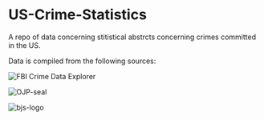# US-Crime-Statistics

A repo of data concerning stitistical abstrcts concerning crimes committed in the US.

Data is compiled from the following sources:

![FBI Crime Data Explorer](https://github.com/user-attachments/assets/7a1ec396-75ed-49b2-bce8-f52a8e3bc5ac)

![OJP-seal](https://github.com/user-attachments/assets/4567164c-e3ac-4eb1-b4e6-0d07c6f4d134)

![bjs-logo](https://github.com/user-attachments/assets/e0fe0152-a0ed-42d9-9284-a4fd2d2d0756)

